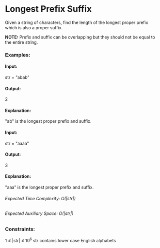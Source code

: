 # Longest Prefix Suffix
Given a string of characters, find the length of the longest proper prefix which is also a proper suffix.

**NOTE:** Prefix and suffix can be overlapping but they should not be equal to the entire string.

### Examples:
#### Input:
str = "abab"
#### Output:
2
#### Explanation: 
"ab" is the longest proper prefix and suffix. 

#### Input:
str = "aaaa"
#### Output: 
3
#### Explanation: 
"aaa" is the longest proper prefix and suffix. 

###### Expected Time Complexity: O(|str|)
###### Expected Auxiliary Space: O(|str|)

### Constraints:
1 ≤ |str| ≤ $`10^6`$
str contains lower case English alphabets


